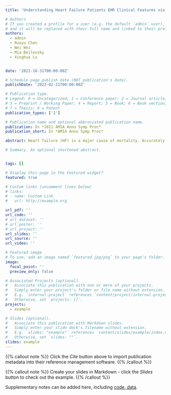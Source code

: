 ```yaml
---
title: 'Understanding Heart Failure Patients EHR Clinical Features via SHAP Interpretation of Tree-Based Machine Learning Model Predictions'

# Authors
# If you created a profile for a user (e.g. the default `admin` user), write the username (folder name) here
# and it will be replaced with their full name and linked to their profile.
authors:
  - admin
  - Ruoyu Chen
  - Wei Wei
  - Mia Beilovsky
  - Xinghua Lu


date: '2021-10-31T00:00:00Z'

# Schedule page publish date (NOT publication's date).
publishDate: '2022-02-21T00:00:00Z'

# Publication type.
# Legend: 0 = Uncategorized; 1 = Conference paper; 2 = Journal article;
# 3 = Preprint / Working Paper; 4 = Report; 5 = Book; 6 = Book section;
# 7 = Thesis; 8 = Patent
publication_types: ['1']

# Publication name and optional abbreviated publication name.
publication: In *2021 AMIA Annu Symp Proc*
publication_short: In *AMIA Annu Symp Proc*

abstract: Heart failure (HF) is a major cause of mortality. Accurately monitoring HF progress and adjusting therapies are critical for improving patient outcomes. An experienced cardiologist can make accurate HF stage diagnoses based on combination of symptoms, signs, and lab results from the electronic health records (EHR) of a patient, without directly measuring heart function. We examined whether machine learning models, more specifically the XGBoost model, can accurately predict patient stage based on EHR, and we further applied the SHapley Additive exPlanations (SHAP) framework to identify informative features and their interpretations. Our results indicate that based on structured data from EHR, our models could predict patients’ ejection fraction (EF) scores with moderate accuracy. SHAP analyses identified informative features and revealed potential clinical subtypes of HF. Our findings provide insights on how to design computing systems to accurately monitor disease progression of HF patients through continuously mining patients’ EHR data.

# Summary. An optional shortened abstract.


tags: []

# Display this page in the Featured widget?
featured: true

# Custom links (uncomment lines below)
# links:
# - name: Custom Link
#   url: http://example.org

url_pdf: ''
url_code: ''
# url_dataset: ''
# url_poster: ''
# url_project: ''
url_slides: ''
url_source: ''
url_video: ''

# Featured image
# To use, add an image named `featured.jpg/png` to your page's folder.
image:
  focal_point: ''
  preview_only: false

# Associated Projects (optional).
#   Associate this publication with one or more of your projects.
#   Simply enter your project's folder or file name without extension.
#   E.g. `internal-project` references `content/project/internal-project/index.md`.
#   Otherwise, set `projects: []`.
projects:
  - example

# Slides (optional).
#   Associate this publication with Markdown slides.
#   Simply enter your slide deck's filename without extension.
#   E.g. `slides: "example"` references `content/slides/example/index.md`.
#   Otherwise, set `slides: ""`.
slides: example
---
```


{{% callout note %}}
Click the _Cite_ button above to import publication metadata into their reference management software.
{{% /callout %}}

{{% callout note %}}
Create your slides in Markdown - click the _Slides_ button to check out the example.
{{% /callout %}}

Supplementary notes can be added here, including [code, data](https://github.com/Frank-LSY/XGB-SHAP-EHR-EF).
